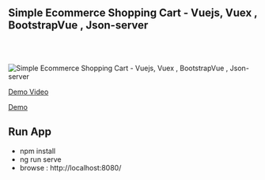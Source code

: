 ## Simple Ecommerce Shopping Cart - Vuejs, Vuex , BootstrapVue , Json-server

<br />
<br />

![Simple Ecommerce Shopping Cart - Vuejs, Vuex , BootstrapVue , Json-server](https://raw.githubusercontent.com/nazmulpro/vue-master-shop/master/demo.PNG)

 [Demo Video](https://www.youtube.com/watch?v=fJ60O6ROjiM)

 [Demo](https://vueecommerce.herokuapp.com/)


## Run App
 - npm install
 - ng run serve
 - browse : http://localhost:8080/


